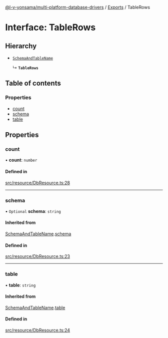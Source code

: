 [@l-v-yonsama/multi-platform-database-drivers](../README.md) / [Exports](../modules.md) / TableRows

# Interface: TableRows

## Hierarchy

- [`SchemaAndTableName`](SchemaAndTableName.md)

  ↳ **`TableRows`**

## Table of contents

### Properties

- [count](TableRows.md#count)
- [schema](TableRows.md#schema)
- [table](TableRows.md#table)

## Properties

### count

• **count**: `number`

#### Defined in

[src/resource/DbResource.ts:28](https://github.com/l-v-yonsama/db-drivers/blob/ab32d53/src/resource/DbResource.ts#L28)

___

### schema

• `Optional` **schema**: `string`

#### Inherited from

[SchemaAndTableName](SchemaAndTableName.md).[schema](SchemaAndTableName.md#schema)

#### Defined in

[src/resource/DbResource.ts:23](https://github.com/l-v-yonsama/db-drivers/blob/ab32d53/src/resource/DbResource.ts#L23)

___

### table

• **table**: `string`

#### Inherited from

[SchemaAndTableName](SchemaAndTableName.md).[table](SchemaAndTableName.md#table)

#### Defined in

[src/resource/DbResource.ts:24](https://github.com/l-v-yonsama/db-drivers/blob/ab32d53/src/resource/DbResource.ts#L24)
